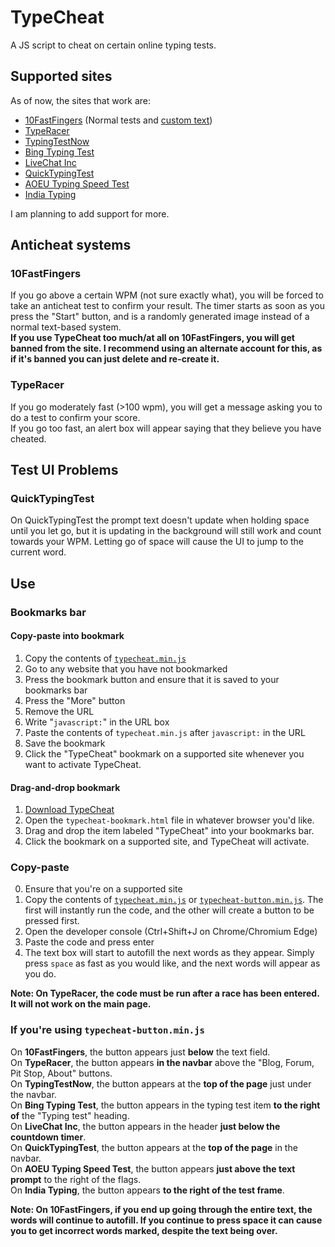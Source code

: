 # TypeCheat
A JS script to cheat on certain online typing tests.

## Supported sites
As of now, the sites that work are:
- [10FastFingers](https://10fastfingers.com/) (Normal tests and [custom text](https://10fastfingers.com/text-practice/new))
- [TypeRacer](https://play.typeracer.com/)
- [TypingTestNow](https://typingtestnow.com/)
- [Bing Typing Test](https://www.bing.com/search?q=typing+test)
- [LiveChat Inc](https://www.livechatinc.com/typing-speed-test/)
- [QuickTypingTest](https://www.quicktypingtest.com/)
- [AOEU Typing Speed Test](https://typing-speed-test.aoeu.eu/)
- [India Typing](http://indiatyping.com/index.php/typing-test/english-typing-test)

I am planning to add support for more.  

## Anticheat systems
### 10FastFingers
If you go above a certain WPM (not sure exactly what), you will be forced to take an anticheat test to confirm your result. The timer starts as soon as you press the "Start" button, and is a randomly generated image instead of a normal text-based system.  
**If you use TypeCheat too much/at all on 10FastFingers, you will get banned from the site. I recommend using an alternate account for this, as if it's banned you can just delete and re-create it.**

### TypeRacer
If you go moderately fast (>100 wpm), you will get a message asking you to do a test to confirm your score.  
If you go too fast, an alert box will appear saying that they believe you have cheated.

## Test UI Problems
### QuickTypingTest
On QuickTypingTest the prompt text doesn't update when holding space until you let go, but it is updating in the background will still work and count towards your WPM. Letting go of space will cause the UI to jump to the current word.

## Use
### Bookmarks bar
#### Copy-paste into bookmark
1. Copy the contents of [`typecheat.min.js`](https://raw.githubusercontent.com/hackermancool/TypeCheat/master/typecheat.min.js)
2. Go to any website that you have not bookmarked
3. Press the bookmark button and ensure that it is saved to your bookmarks bar
4. Press the "More" button
5. Remove the URL
6. Write "`javascript:`" in the URL box
7. Paste the contents of `typecheat.min.js` after `javascript:` in the URL
8. Save the bookmark
9. Click the "TypeCheat" bookmark on a supported site whenever you want to activate TypeCheat.

#### Drag-and-drop bookmark
1. [Download TypeCheat](https://github.com/hackermancool/TypeCheat/archive/master.zip)
2. Open the `typecheat-bookmark.html` file in whatever browser you'd like.
3. Drag and drop the item labeled "TypeCheat" into your bookmarks bar.
4. Click the bookmark on a supported site, and TypeCheat will activate.

### Copy-paste
0. Ensure that you're on a supported site
1. Copy the contents of [`typecheat.min.js`](https://raw.githubusercontent.com/hackermancool/TypeCheat/master/typecheat.min.js) or [`typecheat-button.min.js`](https://raw.githubusercontent.com/hackermancool/TypeCheat/master/typecheat-button.min.js). The first will instantly run the code, and the other will create a button to be pressed first.
2. Open the developer console (Ctrl+Shift+J on Chrome/Chromium Edge)
3. Paste the code and press enter
4. The text box will start to autofill the next words as they appear. Simply press `space` as fast as you would like, and the next words will appear as you do.

**Note: On TypeRacer, the code must be run after a race has been entered. It will not work on the main page.**

### If you're using `typecheat-button.min.js`
On **10FastFingers**, the button appears just **below** the text field.  
On **TypeRacer**, the button appears **in the navbar** above the "Blog, Forum, Pit Stop, About" buttons.  
On **TypingTestNow**, the button appears at the **top of the page** just under the navbar.  
On **Bing Typing Test**, the button appears in the typing test item **to the right of** the "Typing test" heading.  
On **LiveChat Inc**, the button appears in the header **just below the countdown timer**.  
On **QuickTypingTest**, the button appears at the **top of the page** in the navbar.  
On **AOEU Typing Speed Test**, the button appears **just above the text prompt** to the right of the flags.  
On **India Typing**, the button appears **to the right of the test frame**.  

**Note: On 10FastFingers, if you end up going through the entire text, the words will continue to autofill. If you continue to press space it can cause you to get incorrect words marked, despite the text being over.**
